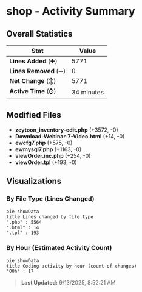 # shop - Activity Summary 

## Overall Statistics

| Stat                   | Value                                                             |
| ---------------------- | ----------------------------------------------------------------- |
| **Lines Added** (➕)   | 5771                                          |
| **Lines Removed** (➖) | 0                                        |
| **Net Change** (↕)    | 5771                |
| **Active Time** (⌚)   | 34 minutes |


## Modified Files
- **zeytoon_inventory-edit.php** (+3572, -0)
- **Download-Webinar-7-Video.html** (+14, -0)
- **ewcfg7.php** (+575, -0)
- **ewmysql7.php** (+1163, -0)
- **viewOrder.inc.php** (+254, -0)
- **viewOrder.tpl** (+193, -0)

## Visualizations

### By File Type (Lines Changed)

```mermaid
pie showData
title Lines changed by file type
".php" : 5564
".html" : 14
".tpl" : 193
```

### By Hour (Estimated Activity Count)

```mermaid
pie showData
title Coding activity by hour (count of changes)
"08h" : 17
```


> **Last Updated:** 9/13/2025, 8:52:21 AM